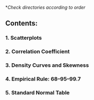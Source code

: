 **Check directories according to order*

## Contents:
### 1. Scatterplots
### 2. Correlation Coefficient
### 3. Density Curves and Skewness
### 4. Empirical Rule: 68–95–99.7
### 5. Standard Normal Table
